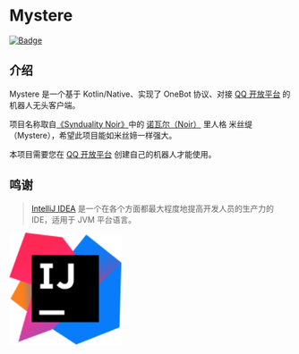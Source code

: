 # Mystere

[![Badge](https://img.shields.io/badge/OneBot-11-black)](https://github.com/botuniverse/onebot-11)

## 介绍

Mystere 是一个基于 Kotlin/Native、实现了 OneBot 协议、对接 [QQ 开放平台](https://q.qq.com) 的机器人无头客户端。

项目名称取自[《Synduality Noir》](https://synduality-noir.com/)中的 [诺瓦尔（Noir）](https://zh.moegirl.org.cn/%E8%AF%BA%E7%93%A6%E5%B0%94) 里人格 米丝缇（Mystere），希望此项目能如米丝媂一样强大。

本项目需要您在 [QQ 开放平台](https://q.qq.com) 创建自己的机器人才能使用。

## 鸣谢

> [IntelliJ IDEA](https://zh.wikipedia.org/zh-hans/IntelliJ_IDEA) 是一个在各个方面都最大程度地提高开发人员的生产力的 IDE，适用于 JVM 平台语言。

[<img src="https://raw.githubusercontent.com/JetBrains/logos/master/web/intellij-idea/intellij-idea.svg" width="200"/>](https://www.jetbrains.com/?from=mirai)
